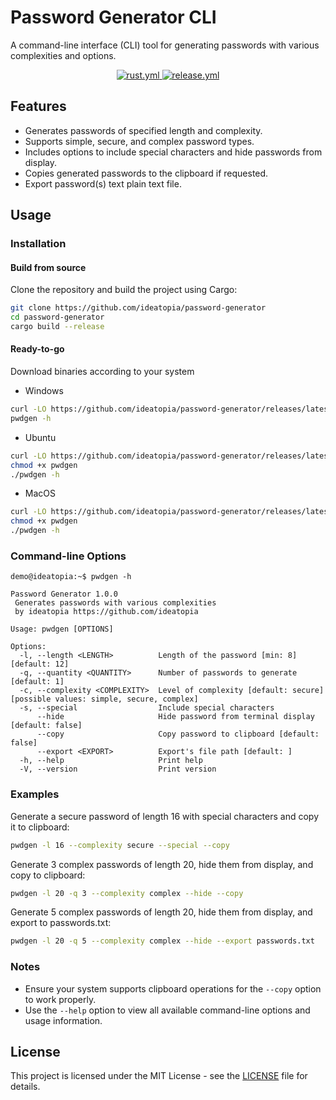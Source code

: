# Password Generator CLI

A command-line interface (CLI) tool for generating passwords with various complexities and options.

<p align="center">
    <a href="https://github.com/ideatopia/password-generator/actions/workflows/rust.yml">
        <img src="https://github.com/ideatopia/password-generator/actions/workflows/rust.yml/badge.svg" alt="rust.yml">
    </a>
    <a href="https://github.com/ideatopia/password-generator/actions/workflows/release.yml">
        <img src="https://github.com/ideatopia/password-generator/actions/workflows/release.yml/badge.svg" alt="release.yml">
    </a>
</p>

## Features

- Generates passwords of specified length and complexity.
- Supports simple, secure, and complex password types.
- Includes options to include special characters and hide passwords from display.
- Copies generated passwords to the clipboard if requested.
- Export password(s) text plain text file.

## Usage

### Installation

#### Build from source

Clone the repository and build the project using Cargo:

```bash
git clone https://github.com/ideatopia/password-generator
cd password-generator
cargo build --release
```

#### Ready-to-go

Download binaries according to your system

- Windows
```bash
curl -LO https://github.com/ideatopia/password-generator/releases/latest/download/pwdgen-windows.exe -o pwdgen
pwdgen -h
```

- Ubuntu
```bash
curl -LO https://github.com/ideatopia/password-generator/releases/latest/download/pwdgen-ubuntu -o pwdgen
chmod +x pwdgen
./pwdgen -h
```

- MacOS
```bash
curl -LO https://github.com/ideatopia/password-generator/releases/latest/download/pwdgen-macos -o pwdgen
chmod +x pwdgen
./pwdgen -h
```

### Command-line Options

```
demo@ideatopia:~$ pwdgen -h

Password Generator 1.0.0
 Generates passwords with various complexities
 by ideatopia https://github.com/ideatopia

Usage: pwdgen [OPTIONS]

Options:
  -l, --length <LENGTH>          Length of the password [min: 8] [default: 12]
  -q, --quantity <QUANTITY>      Number of passwords to generate [default: 1]
  -c, --complexity <COMPLEXITY>  Level of complexity [default: secure] [possible values: simple, secure, complex]
  -s, --special                  Include special characters
      --hide                     Hide password from terminal display [default: false]
      --copy                     Copy password to clipboard [default: false]
      --export <EXPORT>          Export's file path [default: ]
  -h, --help                     Print help
  -V, --version                  Print version
```

### Examples

Generate a secure password of length 16 with special characters and copy it to clipboard:

```bash
pwdgen -l 16 --complexity secure --special --copy
```

Generate 3 complex passwords of length 20, hide them from display, and copy to clipboard:

```bash
pwdgen -l 20 -q 3 --complexity complex --hide --copy
```

Generate 5 complex passwords of length 20, hide them from display, and export to passwords.txt:

```bash
pwdgen -l 20 -q 5 --complexity complex --hide --export passwords.txt
```

### Notes

- Ensure your system supports clipboard operations for the `--copy` option to work properly.
- Use the `--help` option to view all available command-line options and usage information.

## License

This project is licensed under the MIT License - see the [LICENSE](LICENSE) file for details.
